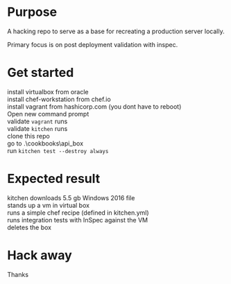 # Purpose

A hacking repo to serve as a base for recreating a production server locally.

Primary focus is on post deployment validation with inspec.


# Get started
install virtualbox from oracle  
install chef-workstation from chef.io  
install vagrant from hashicorp.com (you dont have to reboot)  
Open new command prompt  
validate ` vagrant ` runs  
validate ` kitchen ` runs  
clone this repo  
go to .\cookbooks\api_box  
run `kitchen test --destroy always`


# Expected result
kitchen downloads 5.5 gb Windows 2016 file  
stands up a vm in virtual box  
runs a simple chef recipe (defined in kitchen.yml)  
runs integration tests with InSpec against the VM  
deletes the box  

# Hack away
Thanks
